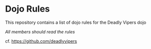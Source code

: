 Dojo Rules
==========

This repository contains a list of dojo rules for the Deadly Vipers dojo

*All members should read the rules*

cf. https://github.com/deadlyvipers
  

